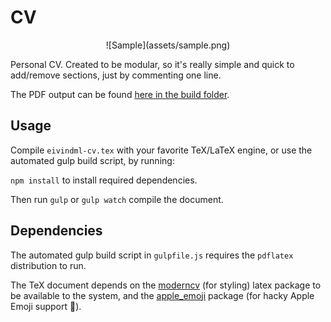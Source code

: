 # CV

<center>![Sample](assets/sample.png)</center>

Personal CV. Created to be modular, so it's really simple and quick to add/remove sections, just by commenting one line.

The PDF output can be found [here in the build folder](build/eivindml-cv.pdf).

## Usage

Compile `eivindml-cv.tex` with your favorite TeX/LaTeX engine, or use the automated gulp build script, by running:

`npm install` to install required dependencies.

Then run `gulp` or `gulp watch` compile the document.

## Dependencies

The automated gulp build script in `gulpfile.js` requires the `pdflatex` distribution to run.

The TeX document depends on the [moderncv](https://www.ctan.org/pkg/moderncv?lang=en) (for styling) latex package to be available to the system, and the [apple_emoji](https://github.com/alecjacobson/coloremoji.sty) package (for hacky Apple Emoji support 🙌).
